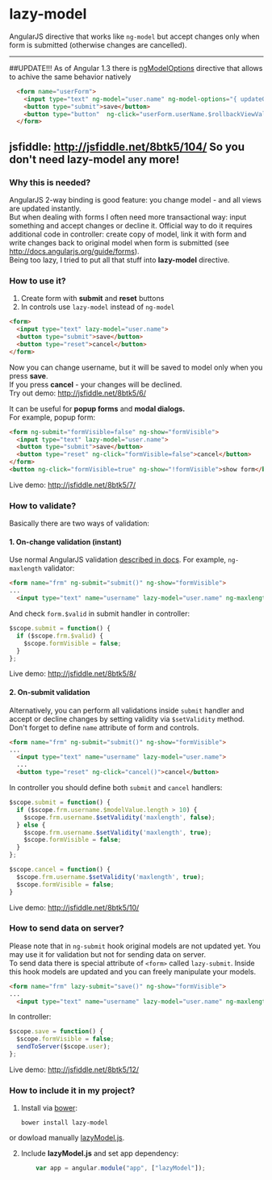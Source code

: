 lazy-model
==========

AngularJS directive that works like `ng-model` but accept changes only when form is submitted (otherwise changes are cancelled).

--------------------

##UPDATE!!!
As of Angular 1.3 there is [ngModelOptions](https://docs.angularjs.org/api/ng/directive/ngModelOptions) directive that allows to achive the same behavior natively
````html
  <form name="userForm">
    <input type="text" ng-model="user.name" ng-model-options="{ updateOn: 'submit' }" name="userName">
    <button type="submit">save</button>
    <button type="button"  ng-click="userForm.userName.$rollbackViewValue();">cancel</button>
  </form>
````
jsfiddle: http://jsfiddle.net/8btk5/104/
So you don't need lazy-model any more!
----------------------

### Why this is needed?
AngularJS 2-way binding is good feature: you change model - and all views are updated instantly.  
But when dealing with forms I often need more transactional way: input something and accept changes or decline it. Official way to do it requires additional code in controller: create copy of model, link it with form and write changes back to original model when form is submitted (see http://docs.angularjs.org/guide/forms).  
Being too lazy, I tried to put all that stuff into **lazy-model** directive.

### How to use it?
1. Create form with **submit** and **reset** buttons
2. In controls use `lazy-model` instead of `ng-model`

````html
<form>
  <input type="text" lazy-model="user.name">
  <button type="submit">save</button>
  <button type="reset">cancel</button>
</form>
````

Now you can change username, but it will be saved to model only when you press **save**.   
If you press **cancel** - your changes will be declined.   
Try out demo: http://jsfiddle.net/8btk5/6/

It can be useful for **popup forms** and **modal dialogs.**  
For example, popup form: 
````html
<form ng-submit="formVisible=false" ng-show="formVisible">
  <input type="text" lazy-model="user.name">
  <button type="submit">save</button>
  <button type="reset" ng-click="formVisible=false">cancel</button>
</form>
<button ng-click="formVisible=true" ng-show="!formVisible">show form</button>
````
Live demo: http://jsfiddle.net/8btk5/7/

### How to validate?
Basically there are two ways of validation:

#### 1. On-change validation (instant)
Use normal AngularJS validation [described in docs](http://docs.angularjs.org/guide/forms).
For example, `ng-maxlength` validator:
````html
<form name="frm" ng-submit="submit()" ng-show="formVisible">
...
  <input type="text" name="username" lazy-model="user.name" ng-maxlength="10">
````
And check `form.$valid` in submit handler in controller:
````js
$scope.submit = function() {    
  if ($scope.frm.$valid) {
    $scope.formVisible = false;
  }
};
````
Live demo: http://jsfiddle.net/8btk5/8/

#### 2. On-submit validation
Alternatively, you can perform all validations inside `submit` handler and accept or decline
changes by setting validity via `$setValidity` method. Don't forget to define `name` attribute 
of form and controls.

````html
<form name="frm" ng-submit="submit()" ng-show="formVisible">
...
  <input type="text" name="username" lazy-model="user.name">
  ...
  <button type="reset" ng-click="cancel()">cancel</button>
````
In controller you should define both `submit` and `cancel` handlers:
````js
$scope.submit = function() {
  if ($scope.frm.username.$modelValue.length > 10) {
    $scope.frm.username.$setValidity('maxlength', false);  
  } else {
    $scope.frm.username.$setValidity('maxlength', true);
    $scope.formVisible = false;
  }  
};

$scope.cancel = function() {
  $scope.frm.username.$setValidity('maxlength', true);
  $scope.formVisible = false;
}

````

Live demo: http://jsfiddle.net/8btk5/10/ 

### How to send data on server?
Please note that in `ng-submit` hook original models are not updated yet.
You may use it for validation but not for sending data on server.  
To send data there is special attribute of `<form>` called `lazy-submit`. 
Inside this hook models are updated and you can freely manipulate your models.

````html
<form name="frm" lazy-submit="save()" ng-show="formVisible">
...
  <input type="text" name="username" lazy-model="user.name" ng-maxlength="10">
````

In controller:
````js
$scope.save = function() { 
  $scope.formVisible = false;
  sendToServer($scope.user);   
};
````

Live demo: http://jsfiddle.net/8btk5/12/

### How to include it in my project?
1. Install via [bower](http://bower.io):
    ````
    bower install lazy-model
    ````
or dowload manually [lazyModel.js](http://vitalets.github.io/lazy-model/lazyModel.js).

2. Include **lazyModel.js** and set app dependency:

    ````js
        var app = angular.module("app", ["lazyModel"]);
    ````

